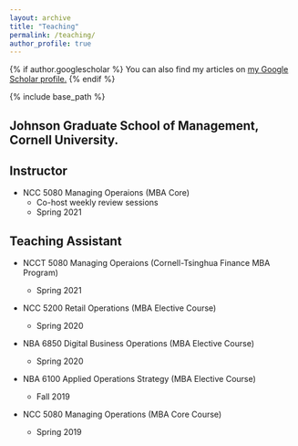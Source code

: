 ```yaml
---
layout: archive
title: "Teaching"
permalink: /teaching/
author_profile: true
---
```


{% if author.googlescholar %}
  You can also find my articles on <u><a href="{{author.googlescholar}}">my Google Scholar profile</a>.</u>
{% endif %}

{% include base_path %}

## Johnson Graduate School of Management, Cornell University.
## Instructor
* NCC 5080 Managing Operaions (MBA Core)
   * Co-host weekly review sessions
  * Spring 2021

## Teaching Assistant
* NCCT 5080 Managing Operaions (Cornell-Tsinghua Finance MBA Program)
    * Spring 2021

* NCC 5200 Retail Operations (MBA Elective Course)
    * Spring 2020
* NBA 6850 Digital Business Operations (MBA Elective Course)
    * Spring 2020
* NBA 6100 Applied Operations Strategy (MBA Elective Course)
    * Fall 2019
* NCC 5080 Managing Operations (MBA Core Course)
    * Spring 2019


